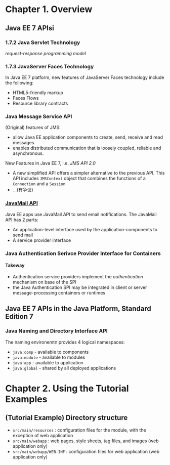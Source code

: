 # Chapter 1. Overview
## Java EE 7 APIsi
### 1.7.2 Java Servlet Technology
*request-response programming model*

### 1.7.3 JavaServer Faces Technology
In Java EE 7 platform, new features of JavaServer Faces technology include the following:

* HTML5-friendly markup
* Faces Flows
* Resource library contracts

### Java Message Service API
(Original) features of JMS:
 * allow Java EE  application components to create, send, receive and read messages.
 * enables distributed communication that is loosely coupled, reliable and asynchronous.

New Features in Java EE 7, i.e. *JMS API 2.0*
 * A new simplified API offers a simpler alternative to the previous API. This API includes `JMSContext` object that combines the functions of a `Connection` and a `Session`
 * ...(有争议)  


### [JavaMail API](https://docs.oracle.com/javaee/7/tutorial/overview007.htm#BNACJ)
Java EE apps use JavaMail API to send email notifications. The JavaMail API has 2 parts:
* An application-level interface used by the application-components to send mail
* A service provider interface

### Java Authentication Serivce Provider Interface for Containers
#### Takeway
* Authentication service providers implement the *authentication* mechanism on base of the SPI
* the Java Authentication SPI may be integrated in client or server message-processing containers or runtimes

## Java EE 7 APIs in the Java Platform, Standard Edition 7
### Java Naming and Directory Interface API
The naming environemtn provides 4 logical namespaces:
 * `java:comp` - available to components
 * `java:module` - available to modules
 * `java:app` - available to application
 * `java:global` - shared by all deployed applications

# Chapter 2. Using the Tutorial Examples
## (Tutorial Example) Directory structure
* `src/main/resources` : configuration files for the module, with the exception of web application
* `src/main/webapp` : web pages, style sheets, tag files, and images (web application only)
* `src/main/webapp/WEB-INF` : configuration files for web application (web application only)
